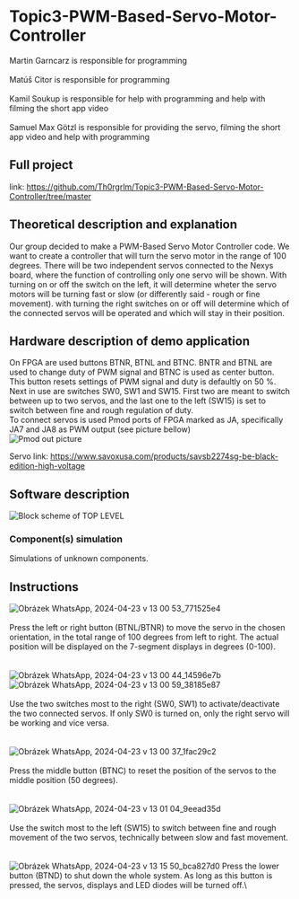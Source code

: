 # Topic3-PWM-Based-Servo-Motor-Controller

Martin Garncarz is responsible for programming\
\
Matúš Citor is responsible for programming\
\
Kamil Soukup is responsible for help with programming and help with filming the short app video\
\
Samuel Max Götzl is responsible for providing the servo, filming the short app video and help with programming

## Full project
link: https://github.com/Th0rgrlm/Topic3-PWM-Based-Servo-Motor-Controller/tree/master

## Theoretical description and explanation

Our group decided to make a PWM-Based Servo Motor Controller code. We want to create a controller that will turn the servo motor in the range of 100 degrees. There will be two independent servos connected to the Nexys board, where the function of controlling only one servo will be shown. With turning on or off the switch on the left, it will determine wheter the servo motors will be turning fast or slow (or differently said - rough or fine movement). with turning the right switches on or off will determine which of the connected servos will be operated and which will stay in their position.


## Hardware description of demo application
On FPGA are used buttons BTNR, BTNL and BTNC. BNTR and BTNL are used to change duty of PWM signal and BTNC is used as center button. This button resets settings of PWM signal and duty is defaultly on 50 %. \
Next in use are switches SW0, SW1 and SW15. First two are meant to switch between up to two servos, and the last one to the left (SW15) is set to switch between fine and rough regulation of duty.\
To connect servos is used Pmod ports of FPGA marked as JA, specifically JA7 and JA8 as PWM output (see picture bellow)\
<img src="https://digilent.com/reference/_media/reference/programmable-logic/nexys-a7/n4v.png?w=350&tok=bafdbd" alt="Pmod out picture" /> 

Servo link: https://www.savoxusa.com/products/savsb2274sg-be-black-edition-high-voltage


## Software description
<img src="http://3eb24.xf.cz/stranka/img/DE1_projekt_v1.png" alt="Block scheme of TOP LEVEL" />



### Component(s) simulation
Simulations of unknown components.

## Instructions

![Obrázek WhatsApp, 2024-04-23 v 13 00 53_771525e4](https://github.com/Th0rgrlm/Topic3-PWM-Based-Servo-Motor-Controller/assets/165166430/c0c88db5-2eaa-4f87-aea9-45f0033a6f73)\
\
Press the left or right button (BTNL/BTNR) to move the servo in the chosen orientation, in the total range of 100 degrees from left to right. The actual position will be displayed on the 7-segment displays in degrees (0-100).\
\
\
![Obrázek WhatsApp, 2024-04-23 v 13 00 44_14596e7b](https://github.com/Th0rgrlm/Topic3-PWM-Based-Servo-Motor-Controller/assets/165166430/d2660a6c-e23a-4810-81f4-48be385b9c79)
![Obrázek WhatsApp, 2024-04-23 v 13 00 59_38185e87](https://github.com/Th0rgrlm/Topic3-PWM-Based-Servo-Motor-Controller/assets/165166430/ee32b394-c6e4-4fce-bcc7-ca4f7b751bd3)\
\
Use the two switches most to the right (SW0, SW1) to activate/deactivate the two connected servos. If only SW0 is turned on, only the right servo will be working and vice versa.\
\
\
![Obrázek WhatsApp, 2024-04-23 v 13 00 37_1fac29c2](https://github.com/Th0rgrlm/Topic3-PWM-Based-Servo-Motor-Controller/assets/165166430/d140e269-9278-4bd4-affe-fb9430dfcc7a)\
\
Press the middle button (BTNC) to reset the position of the servos to the middle position (50 degrees).\
\
\
![Obrázek WhatsApp, 2024-04-23 v 13 01 04_9eead35d](https://github.com/Th0rgrlm/Topic3-PWM-Based-Servo-Motor-Controller/assets/165166430/4b591e74-a7a6-498a-913c-096d52fe2c84)\
\
Use the switch most to the left (SW15) to switch between fine and rough movement of the two servos, technically between slow and fast movement.\
\
\
![Obrázek WhatsApp, 2024-04-23 v 13 15 50_bca827d0](https://github.com/Th0rgrlm/Topic3-PWM-Based-Servo-Motor-Controller/assets/165166430/cf8040e7-dc8a-4883-90bc-5d10b3e4df54)
Press the lower button (BTND) to shut down the whole system. As long as this button is pressed, the servos, displays and LED diodes will be turned off.\
